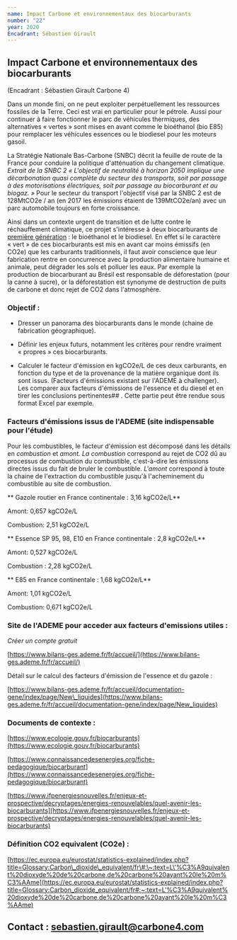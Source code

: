 ```yaml
---
name: Impact Carbone et environnementaux des biocarburants
number: "22"
year: 2020
Encadrant: Sébastien Girault
---
```

## Impact Carbone et environnementaux des biocarburants

(Encadrant : Sébastien Girault Carbone 4)

Dans un monde fini, on ne peut exploiter perpétuellement les ressources
fossiles de la Terre. Ceci est vrai en particulier pour le pétrole.
Aussi pour continuer à faire fonctionner le parc de véhicules
thermiques, des alternatives « vertes » sont mises en avant comme le
bioéthanol (bio E85) pour remplacer les véhicules essences ou le biodiesel pour les moteurs gasoil.  

La Stratégie Nationale Bas-Carbone (SNBC) décrit la feuille de route de
la France pour conduire la politique d'atténuation du changement
climatique. *Extrait de la SNBC 2 « L'objectif de neutralité à horizon
2050 implique une décarbonation quasi complète du secteur des
transports, soit par passage à des motorisations électriques, soit par
passage au biocarburant et au biogaz. »* Pour le secteur du transport
l'objectif visé par la SNBC 2 est de 128MtCO2e / an (en 2017 les
émissions étaient de 139MtCO2e/an) avec un parc automobile toujours en
forte croissance.

Ainsi dans un contexte urgent de transition et de lutte contre le
réchauffement climatique, ce projet s'intéresse à deux biocarburants de
[première génération](about:blank) : le bioéthanol et le
biodiesel. En effet si le caractère « vert » de ces biocarburants est
mis en avant car moins émissifs (en CO2e) que les carburants
traditionnels, il faut avoir conscience que leur fabrication rentre en
concurrence avec la production alimentaire humaine et animale, peut
dégrader les sols et polluer les eaux. Par exemple la production de
biocarburant au Brésil est responsable de déforestation (pour la canne à
sucre), or la déforestation est synonyme de destruction de puits de
carbone et donc rejet de CO2 dans l'atmosphère.

### Objectif :

 - Dresser un panorama des biocarburants dans le monde (chaine de fabrication géographique).

-   Définir les enjeux futurs, notamment les critères pour rendre vraiment « propres » ces biocarburants.

-   Calculer le facteur d'émission en kgCO2e/L de ces deux carburants, en fonction du type et de la provenance de la matière organique dont ils sont issus. (Facteurs d'émissions existant sur l'ADEME à challenger). Les comparer aux facteurs d'émissions de l'essence et du diesel et en tirer les conclusions pertinentes## . Cette partie peut être rendue sous format Excel par exemple.

### Facteurs d'émissions issus de l'ADEME (site indispensable pour l'étude)

Pour les combustibles, le facteur d'émission est décomposé dans les
détails en *combustion* et *amont. La* *combustion* correspond au rejet
de CO2 dû au processus de combustion du combustible, c'est-à-dire les
émissions directes issus du fait de bruler le combustible. *L'amont*
correspond à toute la chaine de l'extraction du combustible jusqu'à
l'acheminement du combustible au site de combustion.

** Gazole routier en France continentale : 3,16 kgCO2e/L**

Amont: 0,657 kgCO2e/L

Combustion: 2,51 kgCO2e/L

** Essence SP 95, 98, E10 en France continentale : 2,8 kgCO2e/L**

Amont: 0,527 kgCO2e/L

Combustion : 2,28 kgCO2e/L

** E85 en France continentale : 1,68 kgCO2e/L**

Amont: 1,01 kgCO2e/L

Combustion: 0,671 kgCO2e/L

### Site de l'ADEME pour acceder aux facteurs d'emissions utiles :

*Créer un compte gratuit*

[https://www.bilans-ges.ademe.fr/fr/accueil/](https://www.bilans-ges.ademe.fr/fr/accueil/)

Détail sur le calcul des facteurs d'émission de l'essence et du gazole :

[https://www.bilans-ges.ademe.fr/fr/accueil/documentation-gene/index/page/New\_liquides](https://www.bilans-ges.ademe.fr/fr/accueil/documentation-gene/index/page/New_liquides)

### Documents de contexte :

[https://www.ecologie.gouv.fr/biocarburants](https://www.ecologie.gouv.fr/biocarburants)

[https://www.connaissancedesenergies.org/fiche-pedagogique/biocarburant](https://www.connaissancedesenergies.org/fiche-pedagogique/biocarburant)

[https://www.ifpenergiesnouvelles.fr/enjeux-et-prospective/decryptages/energies-renouvelables/quel-avenir-les-biocarburants](https://www.ifpenergiesnouvelles.fr/enjeux-et-prospective/decryptages/energies-renouvelables/quel-avenir-les-biocarburants)

### Définition CO2 equivalent (CO2e) :

[https://ec.europa.eu/eurostat/statistics-explained/index.php?title=Glossary:Carbon\_dioxide\_equivalent/fr\#:\~:text=L\'%C3%A9quivalent%20dioxyde%20de%20carbone,de%20carbone%20ayant%20le%20m%C3%AAme](https://ec.europa.eu/eurostat/statistics-explained/index.php?title=Glossary:Carbon_dioxide_equivalent/fr#:~:text=L'%C3%A9quivalent%20dioxyde%20de%20carbone,de%20carbone%20ayant%20le%20m%C3%AAme)

## Contact : sebastien.girault@carbone4.com

